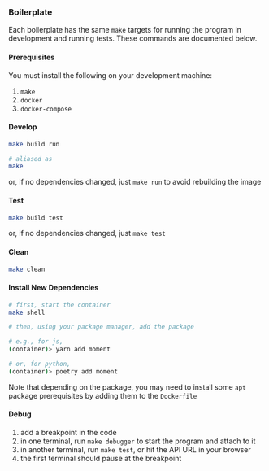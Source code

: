 ### Boilerplate

Each boilerplate has the same `make` targets for running the program in development and running tests. These commands are documented below.

#### Prerequisites

You must install the following on your development machine:

1. `make`
2. `docker`
3. `docker-compose`

#### Develop

```sh
make build run

# aliased as
make
```

or, if no dependencies changed, just `make run` to avoid rebuilding the image

#### Test

```sh
make build test
```

or, if no dependencies changed, just `make test`

#### Clean

```sh
make clean
```

#### Install New Dependencies

```sh
# first, start the container
make shell

# then, using your package manager, add the package

# e.g., for js,
(container)> yarn add moment

# or, for python,
(container)> poetry add moment
```

Note that depending on the package, you may need to install some `apt` package prerequisites by adding them to the `Dockerfile`

#### Debug

1. add a breakpoint in the code
2. in one terminal, run `make debugger` to start the program and attach to it
3. in another terminal, run `make test`, or hit the API URL in your browser
4. the first terminal should pause at the breakpoint
